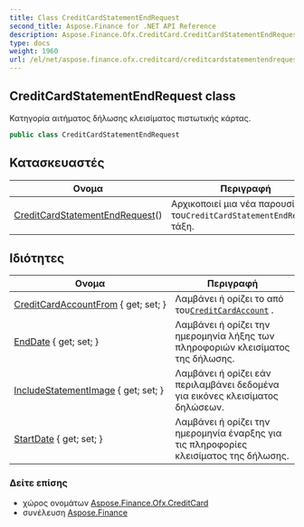 ```yaml
---
title: Class CreditCardStatementEndRequest
second_title: Aspose.Finance for .NET API Reference
description: Aspose.Finance.Ofx.CreditCard.CreditCardStatementEndRequest τάξη. Κατηγορία αιτήματος δήλωσης κλεισίματος πιστωτικής κάρτας.
type: docs
weight: 1960
url: /el/net/aspose.finance.ofx.creditcard/creditcardstatementendrequest/
---
```

## CreditCardStatementEndRequest class

Κατηγορία αιτήματος δήλωσης κλεισίματος πιστωτικής κάρτας.

```csharp
public class CreditCardStatementEndRequest
```

## Κατασκευαστές

| Ονομα | Περιγραφή |
| --- | --- |
| [CreditCardStatementEndRequest](creditcardstatementendrequest/)() | Αρχικοποιεί μια νέα παρουσία του`CreditCardStatementEndRequest` τάξη. |

## Ιδιότητες

| Ονομα | Περιγραφή |
| --- | --- |
| [CreditCardAccountFrom](../../aspose.finance.ofx.creditcard/creditcardstatementendrequest/creditcardaccountfrom/) { get; set; } | Λαμβάνει ή ορίζει το από του[`CreditCardAccount`](../../aspose.finance.ofx/creditcardaccount/) . |
| [EndDate](../../aspose.finance.ofx.creditcard/creditcardstatementendrequest/enddate/) { get; set; } | Λαμβάνει ή ορίζει την ημερομηνία λήξης των πληροφοριών κλεισίματος της δήλωσης. |
| [IncludeStatementImage](../../aspose.finance.ofx.creditcard/creditcardstatementendrequest/includestatementimage/) { get; set; } | Λαμβάνει ή ορίζει εάν περιλαμβάνει δεδομένα για εικόνες κλεισίματος δηλώσεων. |
| [StartDate](../../aspose.finance.ofx.creditcard/creditcardstatementendrequest/startdate/) { get; set; } | Λαμβάνει ή ορίζει την ημερομηνία έναρξης για τις πληροφορίες κλεισίματος της δήλωσης. |

### Δείτε επίσης

* χώρος ονομάτων [Aspose.Finance.Ofx.CreditCard](../../aspose.finance.ofx.creditcard/)
* συνέλευση [Aspose.Finance](../../)


